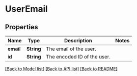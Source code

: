 # UserEmail

## Properties

Name | Type | Description | Notes
------------ | ------------- | ------------- | -------------
**email** | **String** | The email of the user. | 
**id** | **String** | The encoded ID of the user. | 

[[Back to Model list]](../README.md#documentation-for-models) [[Back to API list]](../README.md#documentation-for-api-endpoints) [[Back to README]](../README.md)


